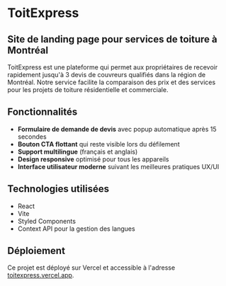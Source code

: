 # ToitExpress

## Site de landing page pour services de toiture à Montréal

ToitExpress est une plateforme qui permet aux propriétaires de recevoir rapidement jusqu'à 3 devis de couvreurs qualifiés dans la région de Montréal. Notre service facilite la comparaison des prix et des services pour les projets de toiture résidentielle et commerciale.

## Fonctionnalités

- **Formulaire de demande de devis** avec popup automatique après 15 secondes
- **Bouton CTA flottant** qui reste visible lors du défilement
- **Support multilingue** (français et anglais)
- **Design responsive** optimisé pour tous les appareils
- **Interface utilisateur moderne** suivant les meilleures pratiques UX/UI

## Technologies utilisées

- React
- Vite
- Styled Components
- Context API pour la gestion des langues

## Déploiement

Ce projet est déployé sur Vercel et accessible à l'adresse [toitexpress.vercel.app](https://toitexpress.vercel.app).
